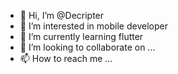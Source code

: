- 👋 Hi, I’m @Decripter
- 👀 I’m interested in mobile developer
- 🌱 I’m currently learning flutter
- 💞️ I’m looking to collaborate on ...
- 📫 How to reach me ...

<!---
Decripter/Decripter is a ✨ special ✨ repository because its `README.md` (this file) appears on your GitHub profile.
You can click the Preview link to take a look at your changes.
--->
